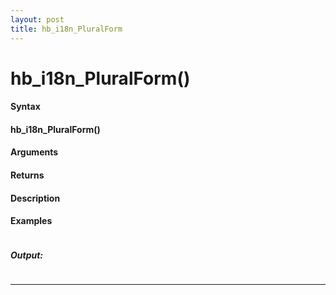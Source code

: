 ```yaml
---
layout: post
title: hb_i18n_PluralForm
---
```


# hb_i18n_PluralForm()


#### Syntax

#### hb_i18n_PluralForm()

#### Arguments

#### Returns

#### Description

#### Examples

```

```

##### Output:

```

```

---